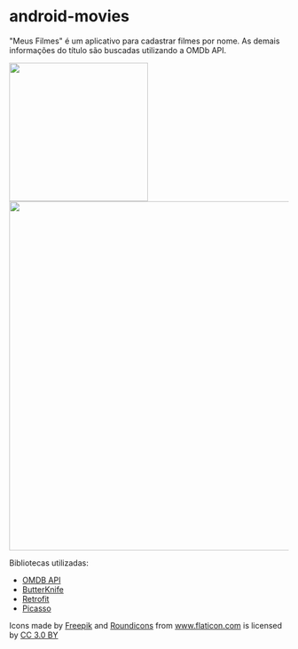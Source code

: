 # android-movies
"Meus Filmes" é um aplicativo para cadastrar filmes por nome. As demais informações do título são buscadas utilizando a OMDb API.

<img src="https://github.com/Rafaellg/android-movies/blob/master/imgs/img_smartphone.png?raw=true" width="250">
<img src="https://github.com/Rafaellg/android-movies/blob/master/imgs/img_tablet.png?raw=true" width="630">

Bibliotecas utilizadas: 
<ul>
  <li><a href="https://www.omdbapi.com/">OMDB API</a></li>
  <li><a href="http://jakewharton.github.io/butterknife/">ButterKnife</a></li>
  <li><a href="https://square.github.io/retrofit/">Retrofit</a></li>
  <li><a href="http://square.github.io/picasso/">Picasso</a></li>
</ul>

<div>Icons made by <a href="http://www.freepik.com" title="Freepik">Freepik</a> and <a href="http://www.flaticon.com/authors/roundicons" title="Roundicons">Roundicons</a> from <a href="http://www.flaticon.com" title="Flaticon">www.flaticon.com</a> is licensed by <a href="http://creativecommons.org/licenses/by/3.0/" title="Creative Commons BY 3.0" target="_blank">CC 3.0 BY</a></div>
